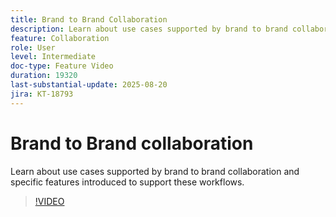 ```yaml
---
title: Brand to Brand Collaboration
description: Learn about use cases supported by brand to brand collaboration and specific features introduced to support these workflows.
feature: Collaboration
role: User
level: Intermediate
doc-type: Feature Video
duration: 19320
last-substantial-update: 2025-08-20
jira: KT-18793
---
```


# Brand to Brand collaboration

Learn about use cases supported by brand to brand collaboration and specific features introduced to support these workflows.

>[!VIDEO](https://video.tv.adobe.com/v/3470936/?learn=on&enablevpops)
